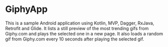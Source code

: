 # GiphyApp
This is a sample Android application using Kotlin, MVP, Dagger, RxJava, Retrofit and Glide. It lists a still preview of the most trending gifs from Giphy.com and plays the selected one in a new page. It also loads a random gif from Giphy.com every 10 seconds after playing the selected gif.
